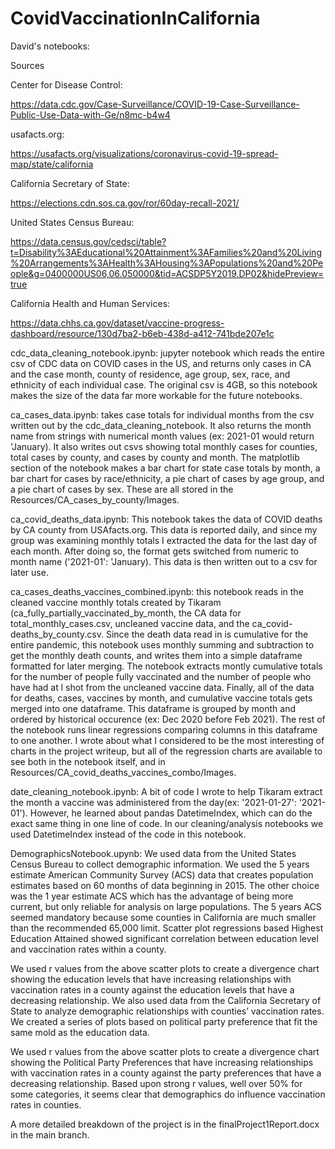 # CovidVaccinationInCalifornia
David's notebooks:

Sources 

Center for Disease Control:

https://data.cdc.gov/Case-Surveillance/COVID-19-Case-Surveillance-Public-Use-Data-with-Ge/n8mc-b4w4

usafacts.org:

https://usafacts.org/visualizations/coronavirus-covid-19-spread-map/state/california

California Secretary of State:

https://elections.cdn.sos.ca.gov/ror/60day-recall-2021/

United States Census Bureau:

https://data.census.gov/cedsci/table?t=Disability%3AEducational%20Attainment%3AFamilies%20and%20Living%20Arrangements%3AHealth%3AHousing%3APopulations%20and%20People&g=0400000US06,06.050000&tid=ACSDP5Y2019.DP02&hidePreview=true

California Health and Human Services:

https://data.chhs.ca.gov/dataset/vaccine-progress-dashboard/resource/130d7ba2-b6eb-438d-a412-741bde207e1c


cdc_data_cleaning_notebook.ipynb: jupyter notebook which reads the entire csv of CDC data on COVID cases in the US, and returns only cases in CA and the case month, county of residence, age group, sex, race, and ethnicity of each individual case. The original csv is 4GB, so this notebook makes the size of the data far more workable for the future notebooks.

ca_cases_data.ipynb: takes case totals for individual months from the csv written out by the cdc_data_cleaning_notebook. It also returns the month name from strings with numerical month values (ex: 2021-01 would return 'January). It also writes out csvs showing total monthly cases for counties, total cases by county, and cases by county and month. The matplotlib section of the notebook makes a bar chart for state case totals by month, a bar chart for cases by race/ethnicity, a pie chart of cases by age group, and a pie chart of cases by sex. These are all stored in the Resources/CA_cases_by_county/Images.

ca_covid_deaths_data.ipynb: This notebook takes the data of COVID deaths by CA county from USAfacts.org. This data is reported daily, and since my group was examining monthly totals I extracted the data for the last day of each month. After doing so, the format gets switched from numeric to month name ('2021-01': 'January). This data is then written out to a csv for later use.

ca_cases_deaths_vaccines_combined.ipynb: this notebook reads in the cleaned vaccine monthly totals created by Tikaram (ca_fully_partially_vaccinated_by_month, the CA data for total_monthly_cases.csv, uncleaned vaccine data, and the ca_covid-deaths_by_county.csv. Since the death data read in is cumulative for the entire pandemic, this notebook uses monthly summing and subtraction to get the monthly death counts, and writes them into a simple dataframe formatted for later merging. The notebook extracts montly cumulative totals for the number of people fully vaccinated and the number of people who have had at l shot from the uncleaned vaccine data. Finally, all of the data for deaths, cases, vaccines by month, and cumulative vaccine totals gets merged into one dataframe. This dataframe is grouped by month and ordered by historical occurence (ex: Dec 2020 before Feb 2021). The rest of the notebook runs linear regressions comparing columns in this dataframe to one another. I wrote about what I considered to be the most interesting of charts in the project writeup, but all of the regression charts are available to see both in the notebook itself, and in Resources/CA_covid_deaths_vaccines_combo/Images.

date_cleaning_notebook.ipynb: A bit of code I wrote to help Tikaram extract the month a vaccine was administered from the day(ex: '2021-01-27': '2021-01'). However, he learned about pandas DatetimeIndex, which can do the exact same thing in one line of code. In our cleaning/analysis notebooks we used DatetimeIndex instead of the code in this notebook.

DemographicsNotebook.upynb:
We used data from the United States Census Bureau to collect demographic information. We used the 5 years estimate American Community Survey (ACS) data that creates population estimates based on 60 months of data beginning in 2015. The other choice was the 1 year estimate ACS which has the advantage of being more current, but only reliable for analysis on large populations. The 5 years ACS seemed mandatory because some counties in California are much smaller than the recommended 65,000 limit. Scatter plot regressions based Highest Education Attained showed significant correlation between education level and vaccination rates within a county.

We used r values from the above scatter plots to create a divergence chart showing the education levels that have increasing relationships with vaccination rates in a county against the education levels that have a decreasing relationship.
We also used data from the California Secretary of State to analyze demographic relationships with counties’ vaccination rates. We created a series of plots based on political party preference that fit the same mold as the education data.

We used r values from the above scatter plots to create a divergence chart showing the Political Party Preferences that have increasing relationships with vaccination rates in a county against the party preferences that have a decreasing relationship.
Based upon strong r values, well over 50% for some categories, it seems clear that demographics do influence vaccination rates in counties. 

A more detailed breakdown of the project is in the finalProject1Report.docx in the main branch.
